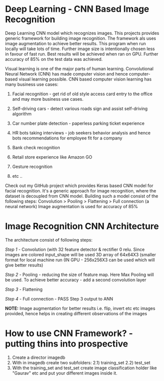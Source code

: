 # Deep Learning - CNN Based Image Recognition

Deep Learning CNN model which recognizes images. This projects provides generic framework for building image recognition. The framework als uses image augmentation to achieve better results. This program when run locally will take lots of time. Further image size is intentionally chosen less in favour of fast run. Best results will be achieved when ran on GPU. Further accuracy of 85% on the test data was achieved.


Visual learning is one of the major parts of human learning. Convolutional Neural Network (CNN) has made computer vision and hence computer-based visual learning possible. CNN based computer vision learning has many business use cases:

1. Facial recognition - get rid of old style access card entry to the office and may more business use cases.

2. Self-driving cars - detect various roads sign and assist self-driving algorithm

3. Car number plate detection - paperless parking ticket experience

4. HR bots taking interviews - job seekers behavior analysis and hence bots recommendations for employee fit for a company

5. Bank check recognition

6. Retail store experience like Amazon GO

8. Gesture recognition

9. etc ..

Check out my GitHub project which provides Keras based CNN model for facial recognition. It's a generic approach for image recognition, where the dataset is decoupled from CNN model. Building such a model consist of the following steps:
Convolution > Pooling > Flattening > Full connection (a neural network)
Image augmentation is used for accuracy of 85%


# Image Recognition CNN Architecture

The architecture consist of following steps:

_Step 1_ - Convolution (with 32 feature detector & rectifier 0 relu. Since images are colored input_shape will be used 3D array of 64x64X3 (smaller format for local machine run (IN GPU - 256x256X3 can be used which will give better results)

_Step 2_ - Pooling - reducing the size of feature map. Here Max Pooling will be used. To achieve better accuracy - add a second convolution layer

_Step 3_ - Flattening

_Step 4_ - Full connection - PASS Step 3 output to ANN

**NOTE:** Image augmentation for better results i.e. flip, invert etc etc images provided, hence helps in creating different observations of the images

# How to use CNN Framework? - putting thins into prospective

1. Create a director imagedb
2. With in imagedb create two subfolders:
  2.1) training_set
  2.2) test_set
3. With the training_set and test_set create image classification holder like "Gaurav" etc and put your different images inside it.


